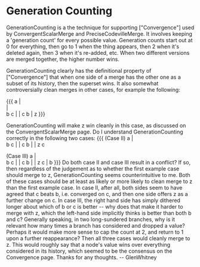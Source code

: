 # Generation Counting

GenerationCounting is a the technique for supporting ["Convergence"] used by ConvergentScalarMerge and PreciseCodevilleMerge. It involves keeping a 'generation count' for every possible value. Generation counts start out at 0 for everything, then go to 1 when the thing appears, then 2 when it's deleted again, then 3 when it's re-added, etc. When two different versions are merged together, the higher number wins.

GenerationCounting clearly has the definitional property of ["Convergence"] that when one side of a merge has the other one as a subset of its history, then the superset wins. It also somewhat controversially clean merges in other cases, for example the following:

{{{
  a
  |\
  | \
  b  c
  |  |
  c  b
  |
  z
}}}

GenerationCounting will make z win cleanly in this case, as discussed on the ConvergentScalarMerge page.
  Do I understand GenerationCounting correctly in the following two cases:
{{{
  (Case II)
  a
  |\
  b c
  | |
  c b
  | |
  z c

  (Case III)
  a
  |\
  b c
  | |
  c b
  | |
  z c
    |
    b
}}}
   Do both case II and case III result in a conflict? If so, then regardless of the judgement as to whether the first example case should merge to z, GenerationCounting seems counterintuitive to me.  Both of these cases should be at least as likely or more likely to clean merge to z than the first example case. In case II, after all, both sides seem to have agreed that c beats b, i.e. converged on c, and then one side offers z as a further change on c.  In case III, the right hand side has simply dithered longer about which of b or c is better -- why does that make it harder to merge with z, which the left-hand side implicitly thinks is better than both b and c?  Generally speaking, in two long-sundered branches, why is it relevant how many times a branch has considered and dropped a value?  Perhaps it would make more sense to cap the count at 2, and return to 1 upon a further reappearance?  Then all three cases would cleanly merge to z. This would roughly say that a node's value wins over everything considered in its history, which seemed to be the consensus on the Convergence page. Thanks for any thoughts. -- GlenWhitney

